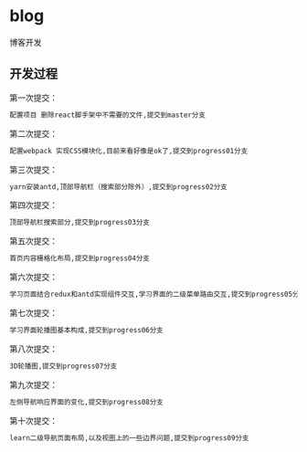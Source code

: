 # blog
博客开发

## 开发过程

第一次提交：

```bash
配置项目 删除react脚手架中不需要的文件,提交到master分支
```
第二次提交：

```bash
配置webpack 实现CSS模块化,目前来看好像是ok了,提交到progress01分支
```

第三次提交：

```bash
yarn安装antd,顶部导航栏（搜索部分除外）,提交到progress02分支
```

第四次提交：

```bash
顶部导航栏搜索部分,提交到progress03分支
```

第五次提交：

```bash
首页内容栅格化布局,提交到progress04分支
```

第六次提交：

```bash
学习页面结合redux和antd实现组件交互,学习界面的二级菜单路由交互,提交到progress05分支
```

第七次提交：

```bash
学习界面轮播图基本构成,提交到progress06分支
```

第八次提交：

```bash
3D轮播图,提交到progress07分支
```

第九次提交：

```bash
左侧导航响应界面的变化,提交到progress08分支
```


第十次提交：

```bash
learn二级导航页面布局,以及视图上的一些边界问题,提交到progress09分支
```